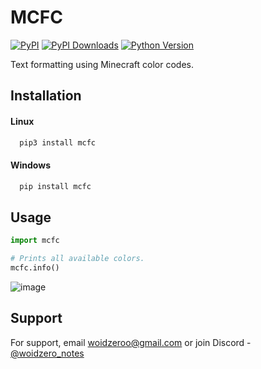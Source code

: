 # MCFC
[![PyPI](https://img.shields.io/pypi/v/mcfc)](https://pypi.org/project/mcfc)
[![PyPI Downloads](https://img.shields.io/pypi/dm/mcfc)](https://pypi.org/project/mcfc)
[![Python Version](https://img.shields.io/badge/python-3.x-white)](https://pypi.org/project/mcfc)

Text formatting using Minecraft color codes.

## Installation
#### Linux
```bash
  pip3 install mcfc
```
#### Windows
```bash
  pip install mcfc
```

## Usage
```python
import mcfc

# Prints all available colors.
mcfc.info() 
```

![image](https://cdn.discordapp.com/attachments/977210904217264160/1045298771975749642/image.png)

## Support
For support, email <a href="mailto://woidzeroo@gmail.com">woidzeroo@gmail.com</a> or join Discord - <a href="https://discord.gg/RSsCkch3CM">@woidzero_notes</a>
